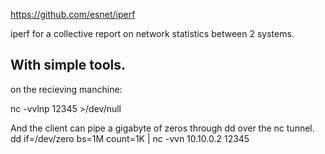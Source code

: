 https://github.com/esnet/iperf

iperf for a collective report on network statistics between 2 systems.

With simple tools. 
-----

on the recieving manchine:

nc -vvlnp 12345 >/dev/null

And the client can pipe a gigabyte of zeros through dd over the nc tunnel.
dd if=/dev/zero bs=1M count=1K | nc -vvn 10.10.0.2 12345
